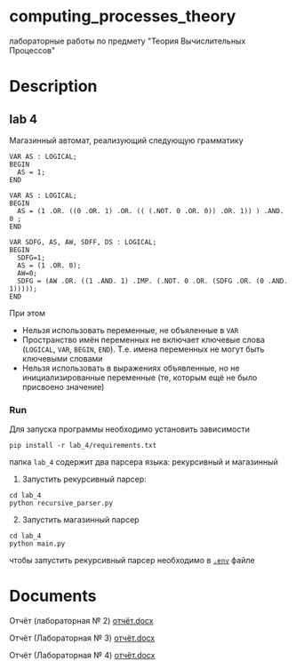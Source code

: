 # computing_processes_theory

лабораторные работы по предмету "Теория Вычислительных Процессов"

# Description

## lab 4

Магазинный автомат, реализующий следующую грамматику

```
VAR AS : LOGICAL;
BEGIN
  AS = 1; 
END  
```

```
VAR AS : LOGICAL;
BEGIN 
  AS = (1 .OR. ((0 .OR. 1) .OR. (( (.NOT. 0 .OR. 0)) .OR. 1)) ) .AND. 0 ;
END
```

```
VAR SDFG, AS, AW, SDFF, DS : LOGICAL;
BEGIN
  SDFG=1; 
  AS = (1 .OR. 0); 
  AW=0; 
  SDFG = (AW .OR. ((1 .AND. 1) .IMP. (.NOT. 0 .OR. (SDFG .OR. (0 .AND. 1))))); 
END 
```

При этом

* Нельзя использовать переменные, не объяленные в `VAR`
* Пространство имён переменных не включает ключевые слова (`LOGICAL`, `VAR`, `BEGIN`, `END`). Т.е. имена переменных не могут быть ключевыми словами
* Нельзя использовать в выражениях объявленные, но не инициализированные переменные (те, которым ещё не было присвоено значение)

### Run

Для запуска программы необходимо установить зависимости

```
pip install -r lab_4/requirements.txt
```

папка `lab_4` содержит два парсера языка: рекурсивный и магазинный

1. Запустить рекурсивный парсер:

```
cd lab_4
python recursive_parser.py
```

2. Запустить магазинный парсер

```
cd lab_4
python main.py
```

чтобы запустить рекурсивный парсер необходимо в [`.env`](lab_4/.env) файле 

# Documents

Отчёт (лабораторная № 2) [отчёт.docx](https://github.com/DaniinXorchenabo/computing_processes_theory/files/7924979/default.docx)

Отчёт (Лабораторная № 3) [отчёт.docx](https://github.com/DaniinXorchenabo/computing_processes_theory/files/7924999/_3.docx)

Отчёт (Лабораторная № 4) [отчёт.docx](https://github.com/DaniinXorchenabo/computing_processes_theory/files/7925027/_4.docx)


